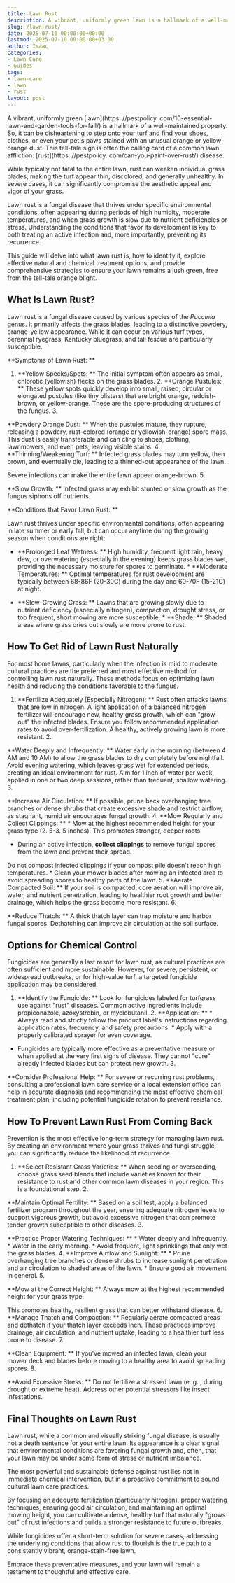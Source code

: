 ```yaml
---
title: Lawn Rust
description: A vibrant, uniformly green lawn is a hallmark of a well-maintained property. So, it can be disheartening to step onto your turf and find your shoes, clothes,...
slug: /lawn-rust/
date: 2025-07-10 00:00:00+00:00
lastmod: 2025-07-10 00:00:00+03:00
author: Isaac
categories:
- Lawn Care
- Guides
tags:
- lawn-care
- lawn
- rust
layout: post
---
```


A vibrant, uniformly green [lawn](https: //pestpolicy. com/10-essential-lawn-and-garden-tools-for-fall/) is a hallmark of a well-maintained property. So, it can be disheartening to step onto your turf and find your shoes, clothes, or even your pet's paws stained with an unusual orange or yellow-orange dust. This tell-tale sign is often the calling card of a common lawn affliction: [rust](https: //pestpolicy. com/can-you-paint-over-rust/) disease.

While typically not fatal to the entire lawn, rust can weaken individual grass blades, making the turf appear thin, discolored, and generally unhealthy. In severe cases, it can significantly compromise the aesthetic appeal and vigor of your grass.

Lawn rust is a fungal disease that thrives under specific environmental conditions, often appearing during periods of high humidity, moderate temperatures, and when grass growth is slow due to nutrient deficiencies or stress. Understanding the conditions that favor its development is key to both treating an active infection and, more importantly, preventing its recurrence.

This guide will delve into what lawn rust is, how to identify it, explore effective natural and chemical treatment options, and provide comprehensive strategies to ensure your lawn remains a lush green, free from the tell-tale orange blight.

##  What Is Lawn Rust?

Lawn rust is a fungal disease caused by various species of the *Puccinia* genus. It primarily affects the grass blades, leading to a distinctive powdery, orange-yellow appearance. While it can occur on various turf types, perennial ryegrass, Kentucky bluegrass, and tall fescue are particularly susceptible.

**Symptoms of Lawn Rust: **

1. **Yellow Specks/Spots: ** The initial symptom often appears as small, chlorotic (yellowish) flecks on the grass blades. 2. **Orange Pustules: ** These yellow spots quickly develop into small, raised, circular or elongated pustules (like tiny blisters) that are bright orange, reddish-brown, or yellow-orange. These are the spore-producing structures of the fungus. 3.

**Powdery Orange Dust: ** When the pustules mature, they rupture, releasing a powdery, rust-colored (orange or yellowish-orange) spore mass. This dust is easily transferable and can cling to shoes, clothing, lawnmowers, and even pets, leaving visible stains. 4. **Thinning/Weakening Turf: ** Infected grass blades may turn yellow, then brown, and eventually die, leading to a thinned-out appearance of the lawn.

Severe infections can make the entire lawn appear orange-brown. 5.

**Slow Growth: ** Infected grass may exhibit stunted or slow growth as the fungus siphons off nutrients.

**Conditions that Favor Lawn Rust: **

Lawn rust thrives under specific environmental conditions, often appearing in late summer or early fall, but can occur anytime during the growing season when conditions are right:

* **Prolonged Leaf Wetness: ** High humidity, frequent light rain, heavy dew, or overwatering (especially in the evening) keeps grass blades wet, providing the necessary moisture for spores to germinate. * **Moderate Temperatures: ** Optimal temperatures for rust development are typically between 68-86F (20-30C) during the day and 60-70F (15-21C) at night.

* **Slow-Growing Grass: ** Lawns that are growing slowly due to nutrient deficiency (especially nitrogen), compaction, drought stress, or too frequent, short mowing are more susceptible. * **Shade: ** Shaded areas where grass dries out slowly are more prone to rust.

##  How To Get Rid of Lawn Rust Naturally

For most home lawns, particularly when the infection is mild to moderate, cultural practices are the preferred and most effective method for controlling lawn rust naturally. These methods focus on optimizing lawn health and reducing the conditions favorable to the fungus.

1. **Fertilize Adequately (Especially Nitrogen): ** Rust often attacks lawns that are low in nitrogen. A light application of a balanced nitrogen fertilizer will encourage new, healthy grass growth, which can "grow out" the infected blades. Ensure you follow recommended application rates to avoid over-fertilization. A healthy, actively growing lawn is more resistant. 2.

**Water Deeply and Infrequently: ** Water early in the morning (between 4 AM and 10 AM) to allow the grass blades to dry completely before nightfall. Avoid evening watering, which leaves grass wet for extended periods, creating an ideal environment for rust. Aim for 1 inch of water per week, applied in one or two deep sessions, rather than frequent, shallow watering. 3.

**Increase Air Circulation: ** If possible, prune back overhanging tree branches or dense shrubs that create excessive shade and restrict airflow, as stagnant, humid air encourages fungal growth. 4. **Mow Regularly and Collect Clippings: ** * Mow at the highest recommended height for your grass type (2. 5-3. 5 inches). This promotes stronger, deeper roots.

* During an active infection, **collect clippings** to remove fungal spores from the lawn and prevent their spread.

Do not compost infected clippings if your compost pile doesn't reach high temperatures. * Clean your mower blades after mowing an infected area to avoid spreading spores to healthy parts of the lawn. 5. **Aerate Compacted Soil: ** If your soil is compacted, core aeration will improve air, water, and nutrient penetration, leading to healthier root growth and better drainage, which helps the grass become more resistant. 6.

**Reduce Thatch: ** A thick thatch layer can trap moisture and harbor fungal spores. Dethatching can improve air circulation at the soil surface.

##  Options for Chemical Control

Fungicides are generally a last resort for lawn rust, as cultural practices are often sufficient and more sustainable. However, for severe, persistent, or widespread outbreaks, or for high-value turf, a targeted fungicide application may be considered.

1. **Identify the Fungicide: ** Look for fungicides labeled for turfgrass use against "rust" diseases. Common active ingredients include propiconazole, azoxystrobin, or myclobutanil. 2. **Application: ** * Always read and strictly follow the product label's instructions regarding application rates, frequency, and safety precautions. * Apply with a properly calibrated sprayer for even coverage.

* Fungicides are typically more effective as a preventative measure or when applied at the very first signs of disease. They cannot "cure" already infected blades but can protect new growth. 3.

**Consider Professional Help: ** For severe or recurring rust problems, consulting a professional lawn care service or a local extension office can help in accurate diagnosis and recommending the most effective chemical treatment plan, including potential fungicide rotation to prevent resistance.

##  How To Prevent Lawn Rust From Coming Back

Prevention is the most effective long-term strategy for managing lawn rust. By creating an environment where your grass thrives and fungi struggle, you can significantly reduce the likelihood of recurrence.

1. **Select Resistant Grass Varieties: ** When seeding or overseeding, choose grass seed blends that include varieties known for their resistance to rust and other common lawn diseases in your region. This is a foundational step. 2.

**Maintain Optimal Fertility: ** Based on a soil test, apply a balanced fertilizer program throughout the year, ensuring adequate nitrogen levels to support vigorous growth, but avoid excessive nitrogen that can promote tender growth susceptible to other diseases. 3.

**Practice Proper Watering Techniques: ** * Water deeply and infrequently. * Water in the early morning. * Avoid frequent, light sprinklings that only wet the grass blades. 4. **Improve Airflow and Sunlight: ** * Prune overhanging tree branches or dense shrubs to increase sunlight penetration and air circulation to shaded areas of the lawn. * Ensure good air movement in general. 5.

**Mow at the Correct Height: ** Always mow at the highest recommended height for your grass type.

This promotes healthy, resilient grass that can better withstand disease. 6. **Manage Thatch and Compaction: ** Regularly aerate compacted areas and dethatch if your thatch layer exceeds inch. These practices improve drainage, air circulation, and nutrient uptake, leading to a healthier turf less prone to disease. 7.

**Clean Equipment: ** If you've mowed an infected lawn, clean your mower deck and blades before moving to a healthy area to avoid spreading spores. 8.

**Avoid Excessive Stress: ** Do not fertilize a stressed lawn (e. g. , during drought or extreme heat). Address other potential stressors like insect infestations.

##  Final Thoughts on Lawn Rust

Lawn rust, while a common and visually striking fungal disease, is usually not a death sentence for your entire lawn. Its appearance is a clear signal that environmental conditions are favoring fungal growth and, often, that your lawn may be under some form of stress or nutrient imbalance.

The most powerful and sustainable defense against rust lies not in immediate chemical intervention, but in a proactive commitment to sound cultural lawn care practices.

By focusing on adequate fertilization (particularly nitrogen), proper watering techniques, ensuring good air circulation, and maintaining an optimal mowing height, you can cultivate a dense, healthy turf that naturally "grows out" of rust infections and builds a stronger resistance to future outbreaks.

While fungicides offer a short-term solution for severe cases, addressing the underlying conditions that allow rust to flourish is the true path to a consistently vibrant, orange-stain-free lawn.

Embrace these preventative measures, and your lawn will remain a testament to thoughtful and effective care.
